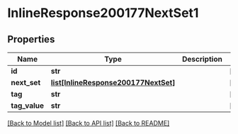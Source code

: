 # InlineResponse200177NextSet1

## Properties
Name | Type | Description | Notes
------------ | ------------- | ------------- | -------------
**id** | **str** |  | [optional] 
**next_set** | [**list[InlineResponse200177NextSet]**](InlineResponse200177NextSet.md) |  | [optional] 
**tag** | **str** |  | [optional] 
**tag_value** | **str** |  | [optional] 

[[Back to Model list]](../README.md#documentation-for-models) [[Back to API list]](../README.md#documentation-for-api-endpoints) [[Back to README]](../README.md)

